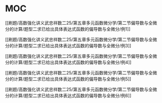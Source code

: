 # MOC

[[刷题/高数强化讲义武忠祥数二25/第五章多元函数微分学/第二节偏导数与全微分的计算/题型二求已给出具体表达式函数的偏导数与全微分/例1]]

[[刷题/高数强化讲义武忠祥数二25/第五章多元函数微分学/第二节偏导数与全微分的计算/题型二求已给出具体表达式函数的偏导数与全微分/例3]]

[[刷题/高数强化讲义武忠祥数二25/第五章多元函数微分学/第二节偏导数与全微分的计算/题型二求已给出具体表达式函数的偏导数与全微分/例4]]

[[刷题/高数强化讲义武忠祥数二25/第五章多元函数微分学/第二节偏导数与全微分的计算/题型二求已给出具体表达式函数的偏导数与全微分/例5]]

[[刷题/高数强化讲义武忠祥数二25/第五章多元函数微分学/第二节偏导数与全微分的计算/题型二求已给出具体表达式函数的偏导数与全微分/例6]]